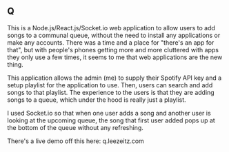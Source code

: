 ## Q

This is a Node.js/React.js/Socket.io web application to allow users to add songs to a communal queue, without the need to install any applications or make any accounts. There was a time and a place for "there's an app for that", but with people's phones getting more and more cluttered with apps they only use a few times, it seems to me that web applications are the new thing.

This application allows the admin (me) to supply their Spotify API key and a setup playlist for the application to use. Then, users can search and add songs to that playlist. The experience to the users is that they are adding songs to a queue, which under the hood is really just a playlist.

I used Socket.io so that when one user adds a song and another user is looking at the upcoming queue, the song that first user added pops up at the bottom of the queue without any refreshing. 

There's a live demo off this here: q.leezeitz.com
